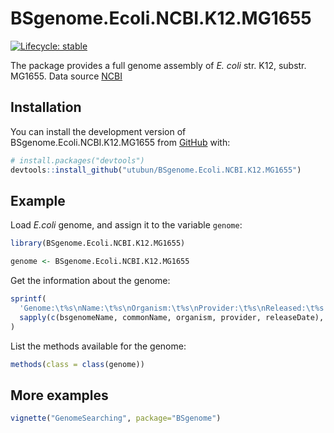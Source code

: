 
# BSgenome.Ecoli.NCBI.K12.MG1655

<!-- badges: start -->
[![Lifecycle: stable](https://img.shields.io/badge/lifecycle-stable-brightgreen.svg)](https://lifecycle.r-lib.org/articles/stages.html#stable)
<!-- badges: end -->

The package provides a full genome assembly of *E. coli* str. K12, substr. MG1655. Data source [NCBI](https://ftp.ncbi.nlm.nih.gov/genomes/all/GCF/000/005/845/GCF_000005845.2_ASM584v2/) 

## Installation

You can install the development version of BSgenome.Ecoli.NCBI.K12.MG1655 from [GitHub](https://github.com/) with:

``` r
# install.packages("devtools")
devtools::install_github("utubun/BSgenome.Ecoli.NCBI.K12.MG1655")
```

## Example

Load *E.coli* genome, and assign it to the variable `genome`:

``` r
library(BSgenome.Ecoli.NCBI.K12.MG1655)

genome <- BSgenome.Ecoli.NCBI.K12.MG1655
```

Get the information about the genome:

``` r
sprintf(
  'Genome:\t%s\nName:\t%s\nOrganism:\t%s\nProvider:\t%s\nReleased:\t%s',
  sapply(c(bsgenomeName, commonName, organism, provider, releaseDate), \(f) {f(genome)})
)
```

List the methods available for the genome:

``` r
methods(class = class(genome))
```

## More examples

``` r
vignette("GenomeSearching", package="BSgenome")
```
